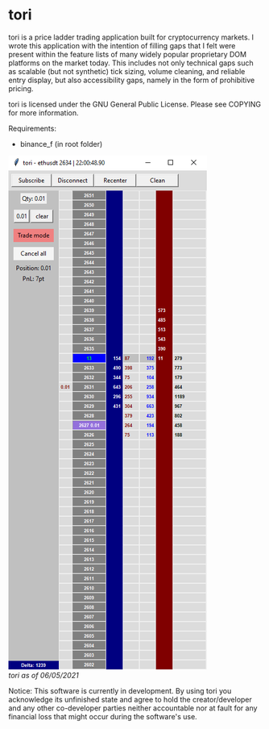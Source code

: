 # tori

tori is a price ladder trading application built for cryptocurrency markets.
I wrote this application with the intention of filling gaps that I felt were present
within the feature lists of many widely popular proprietary DOM platforms on the
market today. This includes not only technical gaps such as scalable
(but not synthetic) tick sizing, volume cleaning, and reliable entry display, but
also accessibility gaps, namely in the form of prohibitive pricing.

tori is licensed under the GNU General Public License. Please see COPYING for more information.

Requirements:
  * binance_f (in root folder)

![tori as of 06/05/2021](https://raw.githubusercontent.com/AidenH/tori/main/img/6-5-21-tori.png)  
*tori as of 06/05/2021*

Notice: This software is currently in development. By using tori you acknowledge
its unfinished state and agree to hold the creator/developer and any other co-developer
parties neither accountable nor at fault for any financial loss that might occur
during the software's use.
